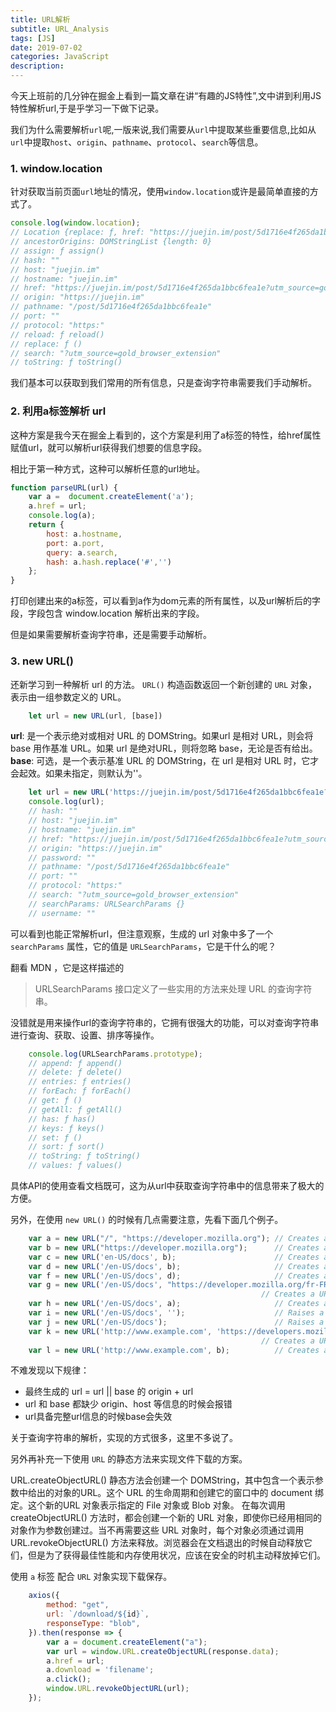 ```yaml
---
title: URL解析
subtitle: URL_Analysis
tags: [JS]
date: 2019-07-02
categories: JavaScript
description:
---
```


今天上班前的几分钟在掘金上看到一篇文章在讲“有趣的JS特性”,文中讲到利用JS特性解析url,于是乎学习一下做下记录。

我们为什么需要解析`url`呢,一版来说,我们需要从`url`中提取某些重要信息,比如从`url`中提取`host`、`origin`、`pathname`、`protocol`、`search`等信息。

<!--more-->

### 1. window.location

针对获取当前页面`url`地址的情况，使用`window.location`或许是最简单直接的方式了。

```JavaScript
console.log(window.location);
// Location {replace: ƒ, href: "https://juejin.im/post/5d1716e4f265da1bbc6fea1e?utm_source=gold_browser_extension", ancestorOrigins: DOMStringList, origin: "https://juejin.im", protocol: "https:", …}
// ancestorOrigins: DOMStringList {length: 0}
// assign: ƒ assign()
// hash: ""
// host: "juejin.im"
// hostname: "juejin.im"
// href: "https://juejin.im/post/5d1716e4f265da1bbc6fea1e?utm_source=gold_browser_extension"
// origin: "https://juejin.im"
// pathname: "/post/5d1716e4f265da1bbc6fea1e"
// port: ""
// protocol: "https:"
// reload: ƒ reload()
// replace: ƒ ()
// search: "?utm_source=gold_browser_extension"
// toString: ƒ toString()
```
我们基本可以获取到我们常用的所有信息，只是查询字符串需要我们手动解析。

### 2. 利用a标签解析 url

这种方案是我今天在掘金上看到的，这个方案是利用了a标签的特性，给href属性赋值url，就可以解析url获得我们想要的信息字段。

相比于第一种方式，这种可以解析任意的url地址。

```JavaScript
function parseURL(url) {
    var a =  document.createElement('a');
    a.href = url;
    console.log(a);
    return {
        host: a.hostname,
        port: a.port,
        query: a.search,
        hash: a.hash.replace('#','')
    };
}
```
打印创建出来的a标签，可以看到a作为dom元素的所有属性，以及url解析后的字段，字段包含 window.location 解析出来的字段。

但是如果需要解析查询字符串，还是需要手动解析。

### 3. new URL()

还新学习到一种解析 url 的方法。 `URL()` 构造函数返回一个新创建的 `URL` 对象，表示由一组参数定义的 URL。

```JavaScript
    let url = new URL(url, [base])
```

**url**: 是一个表示绝对或相对 URL 的 DOMString。如果url 是相对 URL，则会将 base 用作基准 URL。如果 url 是绝对URL，则将忽略 base，无论是否有给出。
**base**: 可选，是一个表示基准 URL 的 DOMString，在 url 是相对 URL 时，它才会起效。如果未指定，则默认为''。

```JavaScript
    let url = new URL('https://juejin.im/post/5d1716e4f265da1bbc6fea1e?utm_source=gold_browser_extension');
    console.log(url);
    // hash: ""
    // host: "juejin.im"
    // hostname: "juejin.im"
    // href: "https://juejin.im/post/5d1716e4f265da1bbc6fea1e?utm_source=gold_browser_extension"
    // origin: "https://juejin.im"
    // password: ""
    // pathname: "/post/5d1716e4f265da1bbc6fea1e"
    // port: ""
    // protocol: "https:"
    // search: "?utm_source=gold_browser_extension"
    // searchParams: URLSearchParams {}
    // username: ""
```

可以看到也能正常解析url，但注意观察，生成的 url 对象中多了一个 `searchParams` 属性，它的值是 `URLSearchParams`，它是干什么的呢？

翻看 MDN ，它是这样描述的
> URLSearchParams 接口定义了一些实用的方法来处理 URL 的查询字符串。

没错就是用来操作url的查询字符串的，它拥有很强大的功能，可以对查询字符串进行查询、获取、设置、排序等操作。

```JavaScript
    console.log(URLSearchParams.prototype);
    // append: ƒ append()
    // delete: ƒ delete()
    // entries: ƒ entries()
    // forEach: ƒ forEach()
    // get: ƒ ()
    // getAll: ƒ getAll()
    // has: ƒ has()
    // keys: ƒ keys()
    // set: ƒ ()
    // sort: ƒ sort()
    // toString: ƒ toString()
    // values: ƒ values()
```
具体API的使用查看文档既可，这为从url中获取查询字符串中的信息带来了极大的方便。

另外，在使用 `new URL()` 的时候有几点需要注意，先看下面几个例子。

```JavaScript
    var a = new URL("/", "https://developer.mozilla.org"); // Creates a URL pointing to 'https://developer.mozilla.org/'
    var b = new URL("https://developer.mozilla.org");      // Creates a URL pointing to 'https://developer.mozilla.org/'
    var c = new URL('en-US/docs', b);                      // Creates a URL pointing to 'https://developer.mozilla.org/en-US/docs'
    var d = new URL('/en-US/docs', b);                     // Creates a URL pointing to 'https://developer.mozilla.org/en-US/docs'
    var f = new URL('/en-US/docs', d);                     // Creates a URL pointing to 'https://developer.mozilla.org/en-US/docs'
    var g = new URL('/en-US/docs', "https://developer.mozilla.org/fr-FR/toto");
                                                        // Creates a URL pointing to 'https://developer.mozilla.org/en-US/docs'
    var h = new URL('/en-US/docs', a);                     // Creates a URL pointing to 'https://developer.mozilla.org/en-US/docs'
    var i = new URL('/en-US/docs', '');                    // Raises a TypeError exception as '' is not a valid URL
    var j = new URL('/en-US/docs');                        // Raises a TypeError exception as '/en-US/docs' is not a valid URL
    var k = new URL('http://www.example.com', 'https://developers.mozilla.com');
                                                        // Creates a URL pointing to 'http://www.example.com/'
    var l = new URL('http://www.example.com', b);          // Creates a URL pointing to 'http://www.example.com/'
```

不难发现以下规律：
- 最终生成的 url = url || base 的 origin + url
- url 和 base 都缺少 origin、host 等信息的时候会报错
- url具备完整url信息的时候base会失效

关于查询字符串的解析，实现的方式很多，这里不多说了。

另外再补充一下使用  `URL` 的静态方法来实现文件下载的方案。

URL.createObjectURL() 静态方法会创建一个 DOMString，其中包含一个表示参数中给出的对象的URL。这个 URL 的生命周期和创建它的窗口中的 document 绑定。这个新的URL 对象表示指定的 File 对象或 Blob 对象。
在每次调用 createObjectURL() 方法时，都会创建一个新的 URL 对象，即使你已经用相同的对象作为参数创建过。当不再需要这些 URL 对象时，每个对象必须通过调用 URL.revokeObjectURL() 方法来释放。浏览器会在文档退出的时候自动释放它们，但是为了获得最佳性能和内存使用状况，应该在安全的时机主动释放掉它们。

使用 `a` 标签 配合 `URL` 对象实现下载保存。

```JavaScript
    axios({
        method: "get",
        url: `/download/${id}`,
        responseType: "blob",
    }).then(response => {
        var a = document.createElement("a");
        var url = window.URL.createObjectURL(response.data);
        a.href = url;
        a.download = 'filename';
        a.click();
        window.URL.revokeObjectURL(url);
    });
```


